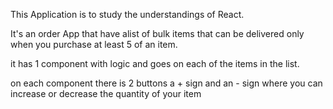 This Application is to study the understandings of React.

It's an order App that have alist of bulk items that can be delivered only when you purchase at least 5 of an item.

it has 1 component with logic and goes on each of the items in the list.

on each component there is 2 buttons a + sign and an - sign where you can increase or decrease the quantity of your item
